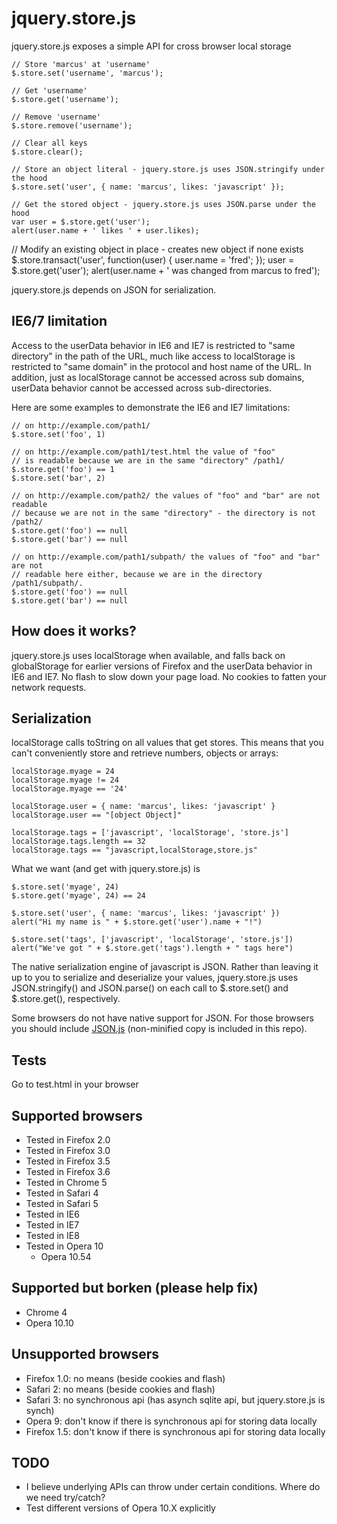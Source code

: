 jquery.store.js
========

jquery.store.js exposes a simple API for cross browser local storage

	// Store 'marcus' at 'username'
	$.store.set('username', 'marcus');
	
	// Get 'username'
	$.store.get('username');
	
	// Remove 'username'
	$.store.remove('username');
	
	// Clear all keys
	$.store.clear();
	
	// Store an object literal - jquery.store.js uses JSON.stringify under the hood
	$.store.set('user', { name: 'marcus', likes: 'javascript' });
	
	// Get the stored object - jquery.store.js uses JSON.parse under the hood
	var user = $.store.get('user');
	alert(user.name + ' likes ' + user.likes);
  
  // Modify an existing object in place - creates new object if none exists
  $.store.transact('user', function(user) {
    user.name = 'fred';
  });
  user = $.store.get('user');
  alert(user.name + ' was changed from marcus to fred');

jquery.store.js depends on JSON for serialization.

IE6/7 limitation
----------------
Access to the userData behavior in IE6 and IE7 is restricted to "same directory" in the path of the URL, much like access to localStorage is restricted to "same domain" in the protocol and host name of the URL. In addition, just as localStorage cannot be accessed across sub domains, userData behavior cannot be accessed across sub-directories.

Here are some examples to demonstrate the IE6 and IE7 limitations:

	// on http://example.com/path1/
	$.store.set('foo', 1)
	
	// on http://example.com/path1/test.html the value of "foo"
	// is readable because we are in the same "directory" /path1/
	$.store.get('foo') == 1
	$.store.set('bar', 2)
	
	// on http://example.com/path2/ the values of "foo" and "bar" are not readable
	// because we are not in the same "directory" - the directory is not /path2/
	$.store.get('foo') == null
	$.store.get('bar') == null

	// on http://example.com/path1/subpath/ the values of "foo" and "bar" are not
	// readable here either, because we are in the directory /path1/subpath/.
	$.store.get('foo') == null
	$.store.get('bar') == null

How does it works?
------------------
jquery.store.js uses localStorage when available, and falls back on globalStorage for earlier versions of Firefox and the userData behavior in IE6 and IE7.
No flash to slow down your page load. No cookies to fatten your network requests.

Serialization
-------------
localStorage calls toString on all values that get stores. This means that you can't conveniently store and retrieve numbers, objects or arrays:

	localStorage.myage = 24
	localStorage.myage != 24
	localStorage.myage == '24'
	
	localStorage.user = { name: 'marcus', likes: 'javascript' }
	localStorage.user == "[object Object]"
	
	localStorage.tags = ['javascript', 'localStorage', 'store.js']
	localStorage.tags.length == 32
	localStorage.tags == "javascript,localStorage,store.js"

What we want (and get with jquery.store.js) is

	$.store.set('myage', 24)
	$.store.get('myage', 24) == 24
	
	$.store.set('user', { name: 'marcus', likes: 'javascript' })
	alert("Hi my name is " + $.store.get('user').name + "!")
	
	$.store.set('tags', ['javascript', 'localStorage', 'store.js'])
	alert("We've got " + $.store.get('tags').length + " tags here")

The native serialization engine of javascript is JSON. Rather than leaving it up to you to serialize and deserialize your values, jquery.store.js uses JSON.stringify() and JSON.parse() on each call to $.store.set() and $.store.get(), respectively.

Some browsers do not have native support for JSON. For those browsers you should include [JSON.js] (non-minified copy is included in this repo).

Tests
-----
Go to test.html in your browser

Supported browsers
------------------
 - Tested in Firefox 2.0
 - Tested in Firefox 3.0
 - Tested in Firefox 3.5
 - Tested in Firefox 3.6
 - Tested in Chrome 5
 - Tested in Safari 4
 - Tested in Safari 5
 - Tested in IE6
 - Tested in IE7
 - Tested in IE8
 - Tested in Opera 10
   - Opera 10.54

Supported but borken (please help fix)
--------------------------------------
 - Chrome 4
 - Opera 10.10

Unsupported browsers
-------------------
 - Firefox 1.0: no means (beside cookies and flash)
 - Safari 2: no means (beside cookies and flash)
 - Safari 3: no synchronous api (has asynch sqlite api, but jquery.store.js is synch)
 - Opera 9: don't know if there is synchronous api for storing data locally
 - Firefox 1.5: don't know if there is synchronous api for storing data locally

TODO
----
 - I believe underlying APIs can throw under certain conditions. Where do we need try/catch?
 - Test different versions of Opera 10.X explicitly


  [JSON.js]: http://www.json.org/json2.js